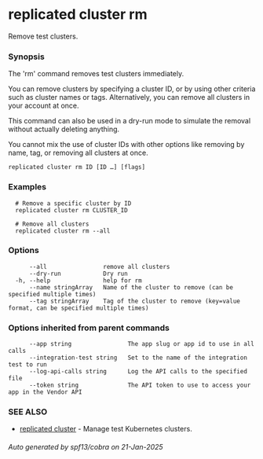 # replicated cluster rm

Remove test clusters.

### Synopsis

The 'rm' command removes test clusters immediately.

You can remove clusters by specifying a cluster ID, or by using other criteria such as cluster names or tags. Alternatively, you can remove all clusters in your account at once.

This command can also be used in a dry-run mode to simulate the removal without actually deleting anything.

You cannot mix the use of cluster IDs with other options like removing by name, tag, or removing all clusters at once.

```
replicated cluster rm ID [ID …] [flags]
```

### Examples

```
  # Remove a specific cluster by ID
  replicated cluster rm CLUSTER_ID

  # Remove all clusters
  replicated cluster rm --all
```

### Options

```
      --all                remove all clusters
      --dry-run            Dry run
  -h, --help               help for rm
      --name stringArray   Name of the cluster to remove (can be specified multiple times)
      --tag stringArray    Tag of the cluster to remove (key=value format, can be specified multiple times)
```

### Options inherited from parent commands

```
      --app string                The app slug or app id to use in all calls
      --integration-test string   Set to the name of the integration test to run
      --log-api-calls string      Log the API calls to the specified file
      --token string              The API token to use to access your app in the Vendor API
```

### SEE ALSO

* [replicated cluster](replicated_cluster.md)	 - Manage test Kubernetes clusters.

###### Auto generated by spf13/cobra on 21-Jan-2025
